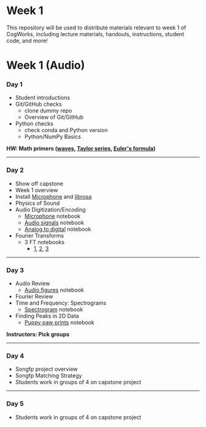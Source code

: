 # Week 1

This repository will be used to distribute materials relevant to week 1 of CogWorks, including lecture 
materials, handouts, instructions, student code, and more!

# Week 1 (Audio)
### Day 1
* Student introductions
* Git/GitHub checks
    * clone dummy repo
    * Overview of Git/GitHub
* Python checks
    * check conda and Python version
    * Python/NumPy Basics

**HW: Math primers ([waves](https://github.com/LLCogWorks2018/MathMaterials/blob/master/SinusoidalWaves.ipynb), [Taylor series](https://github.com/LLCogWorks2018/Week1/blob/master/reading_and_exercises/Taylor_Series.ipynb), [Euler's formula](https://github.com/LLCogWorks2018/Week1/blob/master/reading_and_exercises/Math_Primer.ipynb))**

---
### Day 2
* Show off capstone
* Week 1 overview
* Install [Microphone](https://github.com/LLCogWorks2018/Microphone) and [librosa](https://github.com/LLCogWorks2018/Week1/issues/30)
* Physics of Sound
* Audio Digitization/Encoding
    * [Microphone](https://github.com/LLCogWorks2018/Week1/blob/master/fourier_materials/Recording_with_Mic.ipynb) notebook
    * [Audio signals](https://github.com/LLCogWorks2018/Week1/blob/master/audio_materials/0_AudioSignalBasics_SOLUTIONS.ipynb) notebook
    * [Analog to digital](https://github.com/LLCogWorks2018/Week1/blob/master/audio_materials/Analog-to-Digital.ipynb) notebook
* Fourier Transforms
    * 3 FT notebooks
        * [1](https://github.com/LLCogWorks2018/Week1/blob/master/fourier_materials/1_BasicsofDFT_SOLUTION.ipynb), [2](https://github.com/LLCogWorks2018/Week1/blob/master/fourier_materials/2_DFT_of_Various_Signals_SOLUTION.ipynb), [3](https://github.com/LLCogWorks2018/Week1/blob/master/fourier_materials/3_Applications_of_DFTs_SOLUTION.ipynb)

---
### Day 3
* Audio Review
    * [Audio figures](https://github.com/LLCogWorks2018/Week1/blob/master/audio_materials/AudioFigures.ipynb) notebook
* Fourier Review
* Time and Frequency: Spectrograms
    * [Spectrogram](https://github.com/LLCogWorks2018/Week1/blob/master/fourier_materials/Spectrogram_SOLUTION.ipynb) notebook
* Finding Peaks in 2D Data
    * [Puppy paw prints](https://github.com/LLCogWorks2018/Week1/blob/master/peak_finding_materials/PeakFinding_SOLUTIONS.ipynb) notebook

**Instructors: Pick groups**

---
### Day 4
* Songfp project overview
* Songfp Matching Strategy 
* Students work in groups of 4 on capstone project

---
### Day 5
* Students work in groups of 4 on capstone project
